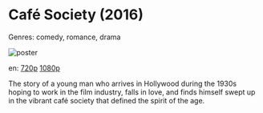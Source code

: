 # Café Society (2016)

Genres: comedy, romance, drama

![poster](http://image.tmdb.org/t/p/w500/hRrF8R32WIldNEMLOhtNrz9OfAZ.jpg)

en:
  [720p](magnet:?xt=urn:btih:96B07858B19F1BB1E175944BCCF3222E94020C48&tr=udp://glotorrents.pw:6969/announce&tr=udp://tracker.opentrackr.org:1337/announce&tr=udp://torrent.gresille.org:80/announce&tr=udp://tracker.openbittorrent.com:80&tr=udp://tracker.coppersurfer.tk:6969&tr=udp://tracker.leechers-paradise.org:6969&tr=udp://p4p.arenabg.ch:1337&tr=udp://tracker.internetwarriors.net:1337)
  [1080p](magnet:?xt=urn:btih:A84CFEB0E85D643D9EB36EF9F805D601B744D1A8&tr=udp://glotorrents.pw:6969/announce&tr=udp://tracker.opentrackr.org:1337/announce&tr=udp://torrent.gresille.org:80/announce&tr=udp://tracker.openbittorrent.com:80&tr=udp://tracker.coppersurfer.tk:6969&tr=udp://tracker.leechers-paradise.org:6969&tr=udp://p4p.arenabg.ch:1337&tr=udp://tracker.internetwarriors.net:1337)
  


The story of a young man who arrives in Hollywood during the 1930s hoping to work in the film industry, falls in love, and finds himself swept up in the vibrant café society that defined the spirit of the age.